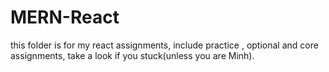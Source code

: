 # MERN-React
this folder is for my react assignments, include practice , optional and core assignments, take a look if you stuck(unless you are Minh).
